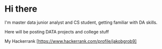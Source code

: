 # Hi there 

I'm master data junior analyst and CS student, getting familiar with DA skills.

Here will be posting DATA projects and college stuff

My Hackerrank [https://www.hackerrank.com/profile/jakobgrob9]
